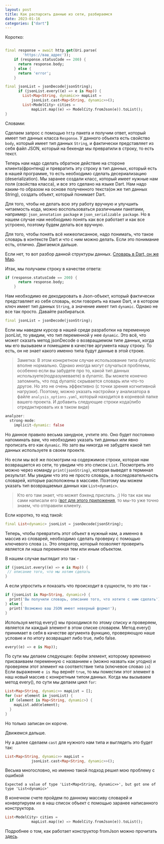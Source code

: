 ```yaml
---
layout: post
title: Как распарсить данные из сети, разбираемся
date: 2023-01-16
categories: ["dart"]
---
```


Коротко: 
``` dart

final response = await http.get(Uri.parse(
        'https://ваш_адрес'));
    if (response.statusCode == 200) {
      return response.body;
    } else {
      return 'error';
    }

final jsonList = jsonDecode(jsonString);
      if (jsonList.every((e) => e is Map)) {
        List<Map<String, dynamic>> mapList =
            jsonList.cast<Map<String, dynamic>>();
        List<ModelCity> cities =
            mapList.map((e) => ModelCity.fromJson(e)).toList();
}
```

Словами:

Сделаем запрос с помощью `http` пакета и получим ответ, который имеет тип данных класса `Response`.
У данного объекта есть свойство `body`, который имеет тип данных `String`, и фактически представляет из себя файл JSON, который на бекенде мы превратили в строку, то есть текст.

Теперь нам надо сделать обратное действие на стороне клиента(фронтенд) и превратить эту строку в тип данных, который есть в нашей программе, то есть необходимо сделать десериализацию (deserialization). Мы заранее создали класс, который имеет нужные нам поля (свойства класса), и все это сделано на языке Dart. 
Нам надо каким-то образом на основе полученного текста(он же тип данных String), создать объект, который понимает Dart. 

Для того, чтобы не делать всю эту работу вручную и улучшить читаемость кода, можно воспользоваться различными пакетами, например: `json_annotation package` и `json_serializable package`.
Но в нашем случае нам необходимо понять как все работает и как все устроено, поэтому будем делать все вручную.

Для того, чтобы понять всё нижеописанное, надо понимать, что такое словарь в контексте Dart и что с ним можно делать. 
Если это понимание есть, отлично. Двигаемся дальше. 

Если нет, то вот разбор данной структуры данных. 
[Словарь в Dart, он же Map](https://makires.github.io/articles/posts/map/). 

Итак, мы получаем строку в качестве ответа:

```dart
if (response.statusCode == 200) {
      return response.body;
    }
```

Нам необходимо ее декодировать в Json-объект, который фактически представляет из себя словарь, если говорить на языке Dart, и в котором ключ имеет тип данных `String`, а значение имеет тип `dynamic`.
Однако не все так просто.
Давайте разбираться.

```dart
final jsonList = jsonDecode(jsonString);
```

Если мы наведем курсор  в нашей среде разработки на переменную jsonList, то увидим, что тип переменной у нее `dynamic`. Это всё, что может сказать метод jsonDecode о возвращаемом типе данных, когда мы его вызываем и помещаем в качестве аргумента нашу строку. 
То есть, он не знает какого именно типа будут данные в этой строке.

>Заметка:
В этом конкретном случае использование типа dynamic вполне нормально. Однако иногда могут случаться проблемы,  особенно если вы забудете про то, какой тип данных используете(подразумеваете) в dynamic. Вы можете конечно запомнить, что под dynamic скрывается словарь или что-то другое. Но это не очень эффективно (с точки зрения когнитивной нагрузки).
Поэтому, можно указать настройки у анализатора в файле `analysis_options.yaml`, который находится в корневой папке вашего проекта. И добавить следующие строки кода(либо отредактировать их в таком виде)
```dart
analyzer: 
  strong-mode: 
    implicit-dynamic: false 
```
Но данное правило весьма занудное, учтите это. Оно будет постоянно напоминать вам, что необходимо указать тип данных или явно прописать его как `dynamic`. Но зато вы никогда не забудете какой тип данных используете в своем проекте.

Но если мы всё же посмотрим на содержимое строки, которая нам возвращается из сети, то увидим что это список `List`. Посмотреть это можно через команду `print(jsonString)`, которая выведет в терминал результат. Мы увидим что это не просто словарь, а последовательность словарей, которые расположены в массиве. 
Поэтому мы можем указать тип возвращаемых данных как `List<dynamic>`.

>Кто его там знает, что может бэкенд прислать. ;) Но так как мы сами написали его ([вот для этого приложения](https://whereishappyinrussia.web.app/), то мы-то уже точно знаем, что отправили клиенту. 

Если коротко, то код такой:

```dart
final List<dynamic> jsonList = jsonDecode(jsonString);
```

Теперь, чтобы превратить этот объект в нужный нам, а именно в массив из словарей, необходимо сделать проверку с помощью ключевого слова `is`. Это оператор, который позволяет проверить является ли наша переменная тем или иным объектом.

В нашем случае выглядит это так -

```dart
if (jsonList.every((e) => e is Map)) {
 // описание того, что мы хотим сделать
}
```
А если упростить и показать что происходит в сущности, то это так -

```dart
if (jsonList is Map<String, dynamic>) {
  print('Вы получили словарь, описание того, что хотите с ним сделать');
} else {
  print('Возможно ваш JSON имеет неверный формат');
}
```

Используя метод every() мы проходимся по этому списку и проверяем, является ли каждый элемент в этом списке словарем. Метод every() принимает в себя в качестве аргумента функцию, проверяющую наше условие и по итогу возвращает либо true, либо false.

```dart
every((e) => e is Map));
```

По сути мы делаем следующее: берём элемент, которому временно присваиваем переменную с названием `е` (можно назвать как угодно) и проверяем этот элемент на соответствие типа (ключевое словао `is`)
Если выражение `e is Map` вернёт `true`, то мы поместим этот элемент в наш новый массив с конкретным типом данных. 
Когда мы вызываем метод every(), по сути мы делаем цикл `for`:

```dart
List<Map<String, dynamic>> mapList = [];
for (var element in jsonList) {
  if (element is Map<String, dynamic>) {
    mapList.add(element);
  }
}
```
Но только записан он короче. 

Движемся дальше. 

Ну а далее сделаем `cast` для нужного нам типа и выглядеть это будет так:
```dart
List<Map<String, dynamic>> mapList =
            jsonList.cast<Map<String, dynamic>>();
```
Весьма многословно, но именно такой подход решил мою проблему с ошибкой 

```
Expected a value of type 'List<Map<String, dynamic>>', but got one of type 'List<dynamic>' 
```

В конечном счете пройдем по данному массиву словарей и конвертируем их в наш список объект c помощью заранее написанного конструктора.

```dart
List<ModelCity> cities =
            mapList.map((e) => ModelCity.fromJson(e)).toList();
```            

Подробнее о том, как работает конструктор fromJson можно прочитать [здесь](./another-page.html).

